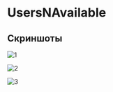 # UsersNAvailable
## Скриншоты

![1](https://i.postimg.cc/mgm4BvFM/1.png)

![2](https://i.postimg.cc/GpN1svKm/2.png)

![3](https://i.postimg.cc/6QTX3MdP/3.png)
